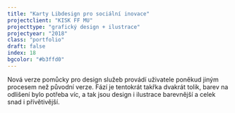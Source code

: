 ```yaml
---
title: "Karty Libdesign pro sociální inovace"
projectclient: "KISK FF MU"
projecttype: "grafický design + ilustrace"
projectyear: "2018"
class: "portfolio"
draft: false
index: 18
bgcolor: "#b3ffd0"
---
```



Nová verze pomůcky pro design služeb provádí uživatele poněkud jiným procesem než původní verze. Fází je tentokrát takřka dvakrát tolik, barev na odlišení bylo potřeba víc, a&nbsp;tak jsou design i&nbsp;ilustrace barevnější a&nbsp;celek snad i&nbsp;přívětivější.